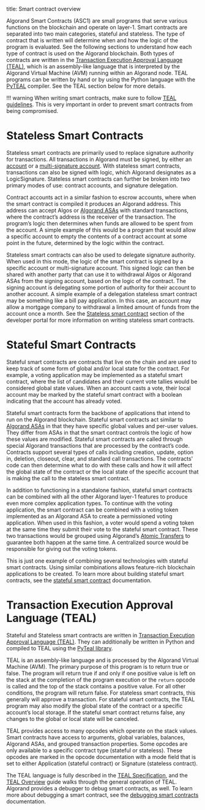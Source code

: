 title: Smart contract overview

Algorand Smart Contracts (ASC1) are small programs that serve various functions on the blockchain and operate on layer-1. Smart contracts are separated into two main categories, stateful and stateless. The type of contract that is written will determine when and how the logic of the program is evaluated. See the following sections to understand how each type of contract is used on the Algorand blockchain. Both types of contracts are written in the [Transaction Execution Approval Language (TEAL)](../../avm/teal), which is an assembly-like language that is interpreted by the Algorand Virtual Machine (AVM) running within an Algorand node. TEAL programs can be written by hand or by using the Python language with the [PyTEAL](..) compiler. See the TEAL section below for more details.

!!! warning
    When writing smart contracts, make sure to follow [TEAL guidelines](../../avm/teal/guidelines). This is very important in order to prevent smart contracts from being compromised.

# Stateless Smart Contracts
Stateless smart contracts are primarily used to replace signature authority for transactions. All transactions in Algorand must be signed, by either an [account](../../../accounts) or a [multi-signature account](../accounts/create/#multisignature). With stateless smart contracts, transactions can also be signed with logic, which Algorand designates as a LogicSignature. Stateless smart contracts can further be broken into two primary modes of use: contract accounts, and signature delegation.

Contract accounts act in a similar fashion to escrow accounts, where when the smart contract is compiled it produces an Algorand address. This address can accept Algos or [Algorand ASAs](../../../asa) with standard transactions, where the contract’s address is the receiver of the transaction. The program’s logic then determines when funds are allowed to be spent from the account. A simple example of this would be a program that would allow a specific account to empty the contents of a contract account at some point in the future, determined by the logic within the contract.

Stateless smart contracts can also be used to delegate signature authority. When used in this mode, the logic of the smart contract is signed by a specific account or multi-signature account. This signed logic can then be shared with another party that can use it to withdrawal Algos or Algorand ASAs from the signing account, based on the logic of the contract. The signing account is delegating some portion of authority for their account to another account. A simple example of a delegation stateless smart contract may be something like a bill pay application. In this case, an account may allow a mortgage company to withdrawal a limited amount of funds from the account once a month.  See the [Stateless smart contract](stateless) section of the developer portal for more information on writing stateless smart contracts.

# Stateful Smart Contracts
Stateful smart contracts are contracts that live on the chain and are used to keep track of some form of global and/or local state for the contract. For example, a voting application may be implemented as a stateful smart contract, where the list of candidates and their current vote tallies would be considered global state values. When an account casts a vote, their local account may be marked by the stateful smart contract with a boolean indicating that the account has already voted.

Stateful smart contracts form the backbone of applications that intend to run on the Algorand blockchain. Stateful smart contracts act similar to [Algorand ASAs](../../../asa) in that they have specific global values and per-user values. They differ from ASAs in that the smart contract controls the logic of how these values are modified. Stateful smart contracts are called through special Algorand transactions that are processed by the contract’s code. Contracts support several types of calls including creation, update, option in, deletion, closeout, clear, and standard call transactions. The contracts' code can then determine what to do with these calls and how it will affect the global state of the contract or the local state of the specific account that is making the call to the stateless smart contract.

In addition to functioning in a standalone fashion, stateful smart contracts can be combined with all the other Algorand layer-1 features to produce even more complex application types. To continue with the voting application, the smart contract can be combined with a voting token implemented as an Algorand ASA to create a permissioned voting application. When used in this fashion, a voter would spend a voting token at the same time they submit their vote to the stateful smart contract. These two transactions would be grouped using Algorand’s [Atomic Transfers](../../../atomic_transfers) to guarantee both happen at the same time. A centralized source would be responsible for giving out the voting tokens.

This is just one example of combining several technologies with stateful smart contracts. Using similar combinations allows feature-rich blockchain applications to be created. To learn more about building stateful smart contracts, see the [stateful smart contract](stateful) documentation.

# Transaction Execution Approval Language (TEAL)
Stateful and Stateless smart contracts are written in [Transaction Execution Approval Language (TEAL)](../../avm/teal). They can additionally be written in Python and compiled to TEAL using the [PyTeal library](..).

TEAL is an assembly-like language and is processed by the Algorand Virtual Machine (AVM). The primary purpose of this program is to return true or false. The program will return true if and only if one positive value is left on the stack at the completion of the program execution or the `return` opcode is called and the top of the stack contains a positive value. For all other conditions, the program will return false. For stateless smart contracts, this generally will approve a transaction. For stateful smart contracts, the TEAL program may also modify the global state of the contract or a specific account’s local storage. If the stateful smart contract returns false, any changes to the global or local state will be canceled.

TEAL provides access to many opcodes which operate on the stack values. Smart contracts have access to arguments, global variables, balances, Algorand ASAs, and grouped transaction properties. Some opcodes are only available to a specific contract type (stateful or stateless). These opcodes are marked in the opcode documentation with a mode field that is set to either Application (stateful contract) or Signature (stateless contract).

The TEAL language is fully described in the [TEAL Specification](../../avm/teal/specification), and the [TEAL Overview](../../avm/teal) guide walks through the general operation of TEAL. Algorand provides a debugger to debug smart contracts, as well. To learn more about debugging a smart contract, see the [debugging smart contracts](test-and-deploy/debugging) documentation.
 

